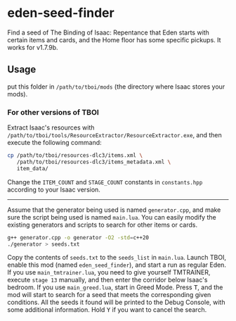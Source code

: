 # eden-seed-finder

Find a seed of The Binding of Isaac: Repentance that Eden starts with certain items and cards, and the Home floor has some specific pickups. It works for v1.7.9b.

## Usage

put this folder in `/path/to/tboi/mods` (the directory where Isaac stores your mods).

### For other versions of TBOI

Extract Isaac's resources with `/path/to/tboi/tools/ResourceExtractor/ResourceExtractor.exe`, and then execute the following command:

```bash
cp /path/to/tboi/resources-dlc3/items.xml \
   /path/to/tboi/resources-dlc3/items_metadata.xml \
   item_data/
```

Change the `ITEM_COUNT` and `STAGE_COUNT` constants in `constants.hpp` according to your Isaac version.

---

Assume that the generator being used is named `generator.cpp`, and make sure the script being used is named `main.lua`. You can easily modify the existing generators and scripts to search for other items or cards.

```bash
g++ generator.cpp -o generator -O2 -std=c++20
./generator > seeds.txt
```

Copy the contents of `seeds.txt` to the `seeds_list` in `main.lua`. Launch TBOI, enable this mod (named `eden_seed_finder`), and start a run as regular Eden. If you use `main_tmtrainer.lua`, you need to give yourself TMTRAINER, execute `stage 13` manually, and then enter the corridor below Isaac's bedroom. If you use `main_greed.lua`, start in Greed Mode. Press <kbd>T</kbd>, and the mod will start to search for a seed that meets the corresponding given conditions. All the seeds it found will be printed to the Debug Console, with some additional information. Hold <kbd>Y</kbd> if you want to cancel the search.
